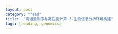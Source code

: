```yaml
---
layout: post
category: "read"
title:  "高通量测序与高性能计算-3-生物信息分析环境构建"
tags: [reading, genomics]
---
```


